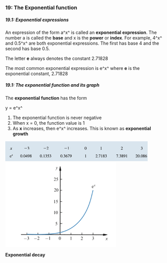 ### 19: The Exponential function

##### 19.1: Exponential expressions

An expression of the form a^x^ is called an **exponential expression**.
The number a is called the **base** and x is the **power** or **index**.
For example, 4^x^ and 0.5^x^ are both exponential expressions. The first has base 4 and the second has base 0.5.

The letter **e** always denotes the constant 2.71828

The most common exponential expression is e^x^ where **e** is the exponential constant, 2.71828

##### 19.1: The exponential function and its graph

The **exponential function** has the form

y = e^x^

1. The exponential function is never negative
2. When x = 0, the function value is 1
3. As **x** increases, then e^x^ increases. This is known as **exponential growth**

<img src="./Table 1.png" width="450px"/>

<img src="./Figure 1.png" width="350px"/>

**Exponential decay**
